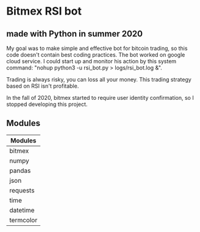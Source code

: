 # Bitmex RSI bot
## made with Python in summer 2020



My goal was to make simple and effective bot for bitcoin trading, so this code doesn't contain best coding practices.
The bot worked on google cloud service. I could start up and monitor his action by this system command: "nohup python3 -u rsi_bot.py > logs/rsi_bot.log &".

Trading is always risky, you can loss all your money.
This trading strategy based on RSI isn't profitable.



In the fall of 2020, bitmex started to require user identity confirmation, so I stopped developing this project.





## Modules

|Modules|
| ------ |
| bitmex |
| numpy |
| pandas |
| json |
| requests |
| time |
| datetime |
| termcolor |
